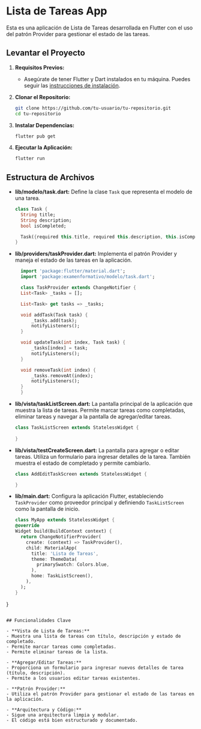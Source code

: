 # Lista de Tareas App

Esta es una aplicación de Lista de Tareas desarrollada en Flutter con el uso del patrón Provider para gestionar el estado de las tareas.

## Levantar el Proyecto

1. **Requisitos Previos:**
   - Asegúrate de tener Flutter y Dart instalados en tu máquina. Puedes seguir las [instrucciones de instalación](https://flutter.dev/docs/get-started/install).

2. **Clonar el Repositorio:**
   ```bash
   git clone https://github.com/tu-usuario/tu-repositorio.git
   cd tu-repositorio
   ```

3. **Instalar Dependencias:**
   ```bash
   flutter pub get
   ```

4. **Ejecutar la Aplicación:**
   ```bash
   flutter run
   ```

## Estructura de Archivos

- **lib/modelo/task.dart:** Define la clase `Task` que representa el modelo de una tarea.

  ```dart
  class Task {
    String title;
    String description;
    bool isCompleted;

    Task({required this.title, required this.description, this.isCompleted = false});
  }
  ```

- **lib/providers/taskProvider.dart:** Implementa el patrón Provider y maneja el estado de las tareas en la aplicación.

  ```dart
    import 'package:flutter/material.dart';
    import 'package:examenformativo/modelo/task.dart';

    class TaskProvider extends ChangeNotifier {
    List<Task> _tasks = [];

    List<Task> get tasks => _tasks;

    void addTask(Task task) {
        _tasks.add(task);
        notifyListeners();
    }

    void updateTask(int index, Task task) {
        _tasks[index] = task;
        notifyListeners();
    }

    void removeTask(int index) {
        _tasks.removeAt(index);
        notifyListeners();
    }
    }

  ```

- **lib/vista/taskListScreen.dart:** La pantalla principal de la aplicación que muestra la lista de tareas. Permite marcar tareas como completadas, eliminar tareas y navegar a la pantalla de agregar/editar tareas.

  ```dart
  class TaskListScreen extends StatelessWidget {
    
  }
  ```

- **lib/vista/testCreateScreen.dart:** La pantalla para agregar o editar tareas. Utiliza un formulario para ingresar detalles de la tarea. También muestra el estado de completado y permite cambiarlo.

    ```dart
    class AddEditTaskScreen extends StatelessWidget {
    
    }

    ```

- **lib/main.dart:** Configura la aplicación Flutter, estableciendo `TaskProvider` como proveedor principal y definiendo `TaskListScreen` como la pantalla de inicio.

  ```dart
  class MyApp extends StatelessWidget {
  @override
  Widget build(BuildContext context) {
    return ChangeNotifierProvider(
      create: (context) => TaskProvider(),
      child: MaterialApp(
        title: 'Lista de Tareas',
        theme: ThemeData(
          primarySwatch: Colors.blue,
        ),
        home: TaskListScreen(),
      ),
    );
  }
}
  ```

## Funcionalidades Clave

- **Vista de Lista de Tareas:**
  - Muestra una lista de tareas con título, descripción y estado de completado.
  - Permite marcar tareas como completadas.
  - Permite eliminar tareas de la lista.

- **Agregar/Editar Tareas:**
  - Proporciona un formulario para ingresar nuevos detalles de tarea (título, descripción).
  - Permite a los usuarios editar tareas existentes.

- **Patrón Provider:**
  - Utiliza el patrón Provider para gestionar el estado de las tareas en la aplicación.

- **Arquitectura y Código:**
  - Sigue una arquitectura limpia y modular.
  - El código está bien estructurado y documentado.



